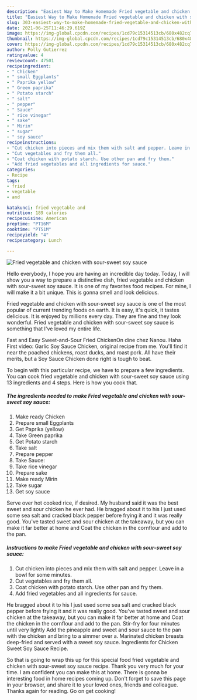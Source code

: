 ```yaml
---
description: "Easiest Way to Make Homemade Fried vegetable and chicken with sour-sweet soy sauce"
title: "Easiest Way to Make Homemade Fried vegetable and chicken with sour-sweet soy sauce"
slug: 303-easiest-way-to-make-homemade-fried-vegetable-and-chicken-with-sour-sweet-soy-sauce
date: 2021-06-25T11:46:29.619Z
image: https://img-global.cpcdn.com/recipes/1cd79c15314513cb/680x482cq70/fried-vegetable-and-chicken-with-sour-sweet-soy-sauce-recipe-main-photo.jpg
thumbnail: https://img-global.cpcdn.com/recipes/1cd79c15314513cb/680x482cq70/fried-vegetable-and-chicken-with-sour-sweet-soy-sauce-recipe-main-photo.jpg
cover: https://img-global.cpcdn.com/recipes/1cd79c15314513cb/680x482cq70/fried-vegetable-and-chicken-with-sour-sweet-soy-sauce-recipe-main-photo.jpg
author: Polly Gutierrez
ratingvalue: 4
reviewcount: 47501
recipeingredient:
- " Chicken"
- " small Eggplants"
- " Paprika yellow"
- " Green paprika"
- " Potato starch"
- " salt"
- " pepper"
- " Sauce"
- " rice vinegar"
- " sake"
- " Mirin"
- " sugar"
- " soy sauce"
recipeinstructions:
- "Cut chicken into pieces and mix them with salt and pepper. Leave in a bowl for some minutes."
- "Cut vegetables and fry them all."
- "Coat chicken with potato starch. Use other pan and fry them."
- "Add fried vegetables and all ingredients for sauce."
categories:
- Recipe
tags:
- fried
- vegetable
- and

katakunci: fried vegetable and 
nutrition: 189 calories
recipecuisine: American
preptime: "PT16M"
cooktime: "PT51M"
recipeyield: "4"
recipecategory: Lunch

---
```



![Fried vegetable and chicken with sour-sweet soy sauce](https://img-global.cpcdn.com/recipes/1cd79c15314513cb/680x482cq70/fried-vegetable-and-chicken-with-sour-sweet-soy-sauce-recipe-main-photo.jpg)

Hello everybody, I hope you are having an incredible day today. Today, I will show you a way to prepare a distinctive dish, fried vegetable and chicken with sour-sweet soy sauce. It is one of my favorites food recipes. For mine, I will make it a bit unique. This is gonna smell and look delicious.

Fried vegetable and chicken with sour-sweet soy sauce is one of the most popular of current trending foods on earth. It is easy, it's quick, it tastes delicious. It is enjoyed by millions every day. They are fine and they look wonderful. Fried vegetable and chicken with sour-sweet soy sauce is something that I've loved my entire life.

Fast and Easy Sweet-and-Sour Fried ChickenOn dine chez Nanou. Haha First video: Garlic Soy Sauce Chicken, original recipe from me. You&#39;ll find it near the poached chickens, roast ducks, and roast pork. All have their merits, but a Soy Sauce Chicken done right is tough to beat.


To begin with this particular recipe, we have to prepare a few ingredients. You can cook fried vegetable and chicken with sour-sweet soy sauce using 13 ingredients and 4 steps. Here is how you cook that.

<!--inarticleads1-->

##### The ingredients needed to make Fried vegetable and chicken with sour-sweet soy sauce:

1. Make ready  Chicken
1. Prepare  small Eggplants
1. Get  Paprika (yellow)
1. Take  Green paprika
1. Get  Potato starch
1. Take  salt
1. Prepare  pepper
1. Take  Sauce:
1. Take  rice vinegar
1. Prepare  sake
1. Make ready  Mirin
1. Take  sugar
1. Get  soy sauce


Serve over hot cooked rice, if desired. My husband said it was the best sweet and sour chicken he ever had. He bragged about it to his I just used some sea salt and cracked black pepper before frying it and it was really good. You&#39;ve tasted sweet and sour chicken at the takeaway, but you can make it far better at home and Coat the chicken in the cornflour and add to the pan. 

<!--inarticleads2-->

##### Instructions to make Fried vegetable and chicken with sour-sweet soy sauce:

1. Cut chicken into pieces and mix them with salt and pepper. Leave in a bowl for some minutes.
1. Cut vegetables and fry them all.
1. Coat chicken with potato starch. Use other pan and fry them.
1. Add fried vegetables and all ingredients for sauce.


He bragged about it to his I just used some sea salt and cracked black pepper before frying it and it was really good. You&#39;ve tasted sweet and sour chicken at the takeaway, but you can make it far better at home and Coat the chicken in the cornflour and add to the pan. Stir-fry for four minutes until very lightly Add the pineapple and sweet and sour sauce to the pan with the chicken and bring to a simmer over a. Marinated chicken breasts deep-fried and served with a sweet soy sauce. Ingredients for Chicken Sweet Soy Sauce Recipe. 

So that is going to wrap this up for this special food fried vegetable and chicken with sour-sweet soy sauce recipe. Thank you very much for your time. I am confident you can make this at home. There is gonna be interesting food in home recipes coming up. Don't forget to save this page in your browser, and share it to your loved ones, friends and colleague. Thanks again for reading. Go on get cooking!
